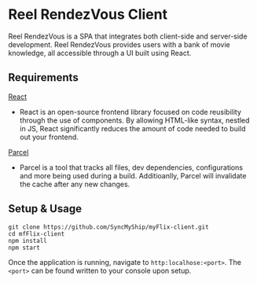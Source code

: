 # Reel RendezVous Client
Reel RendezVous is a SPA that integrates both client-side and server-side development. Reel RendezVous provides users with a bank of movie knowledge, all accessible through a UI built using React.

## Requirements

[React](https://react.dev/)
- React is an open-source frontend library focused on code reusibility through the use of components. By allowing HTML-like syntax, nestled in JS, React significantly reduces the amount of code needed to build out your frontend. 

[Parcel](https://parceljs.org/) 
- Parcel is a tool that tracks all files, dev dependencies, configurations and more being used during a build. Additioanlly, Parcel will invalidate the cache after any new changes.

## Setup & Usage

```
git clone https://github.com/SyncMyShip/myFlix-client.git
cd mfFlix-client
npm install
npm start
```
Once the application is running, navigate to `http:localhose:<port>`. The `<port>` can be found written to your console upon setup.
